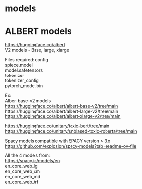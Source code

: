 # models


# ALBERT models
https://huggingface.co/albert <br>
V2 models - Base, large, xlarge <br>


Files required:
  config <br>
  spiece.model <br>
  model.safetensors <br>
  tokenizer <br>
  tokenizer_config <br>
  pytorch_model.bin <br>


Ex: <br>
Alber-base-v2 models <br>
https://huggingface.co/albert/albert-base-v2/tree/main <br>
https://huggingface.co/albert/albert-large-v2/tree/main <br>
https://huggingface.co/albert/albert-xlarge-v2/tree/main <br>



https://huggingface.co/unitary/toxic-bert/tree/main
https://huggingface.co/unitary/unbiased-toxic-roberta/tree/main


Spacy models compatible with SPACY version > 3.x <br>
https://github.com/explosion/spacy-models?tab=readme-ov-file <br>

All the 4 models from: <br>
https://spacy.io/models/en  <br>
  en_core_web_lg <br>
  en_core_web_sm <br>
  en_core_web_md <br>
  en_core_web_trf <br>
  
